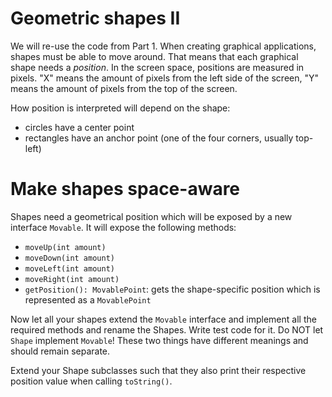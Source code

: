# Geometric shapes II

We will re-use the code from Part 1. When creating graphical applications, shapes must be able to move around.
That means that each graphical shape needs a _position_. In the screen space, positions are measured in pixels. "X" means the 
amount of pixels from the left side of the screen, "Y" means the amount of pixels from the top of the screen.
 
How position is interpreted will depend on the shape:
- circles have a center point
- rectangles have an anchor point (one of the four corners, usually top-left)

# Make shapes space-aware
Shapes need a geometrical position which will be exposed by a new interface `Movable`. It will expose the following methods:
- `moveUp(int amount)`
- `moveDown(int amount)`
- `moveLeft(int amount)`
- `moveRight(int amount)`
- `getPosition(): MovablePoint`: gets the shape-specific position which is represented as a `MovablePoint`

Now let all your shapes extend the `Movable` interface and implement all the required methods and rename the Shapes.
Write test code for it. Do NOT let `Shape` implement `Movable`! These two things have different meanings and should remain separate.

Extend your Shape subclasses such that they also print their respective position value when calling `toString()`.
